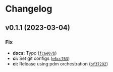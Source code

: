 # Changelog

<!--next-version-placeholder-->

## v0.1.1 (2023-03-04)
### Fix
* **docs:** Typo ([`fc6e07b`](https://github.com/AumitLeon/chatgpt-cli/commit/fc6e07be9610b8c3132ea062f4e5fd9ad42a8acb))
* **ci:** Set git configs ([`e6cc763`](https://github.com/AumitLeon/chatgpt-cli/commit/e6cc76314dd8bdc2a43dd5e516aeb37bb3016740))
* **ci:** Release using pdm orchestration ([`bf37292`](https://github.com/AumitLeon/chatgpt-cli/commit/bf372927346c5517e178c6736c7ed32219a8ff8e))
